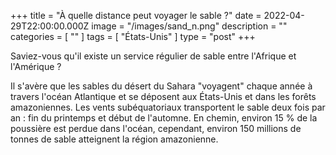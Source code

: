 +++
title = "À quelle distance peut voyager le sable ?"
date = 2022-04-29T22:00:00.000Z
image = "/images/sand_n.png"
description = ""
categories = [ "" ]
tags = [ "États-Unis" ]
type = "post"
+++

Saviez-vous qu'il existe un service régulier de sable entre l'Afrique et l'Amérique ?

Il s'avère que les sables du désert du Sahara "voyagent" chaque année à travers l'océan Atlantique et se déposent aux États-Unis et dans les forêts amazoniennes. Les vents subéquatoriaux transportent le sable deux fois par an : fin du printemps et début de l'automne. En chemin, environ 15 % de la poussière est perdue dans l'océan, cependant, environ 150 millions de tonnes de sable atteignent la région amazonienne.
